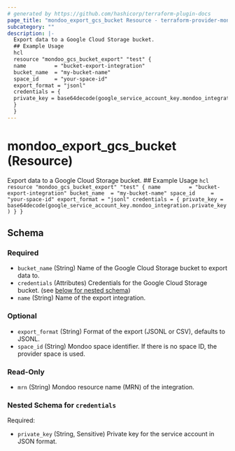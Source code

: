 ```yaml
---
# generated by https://github.com/hashicorp/terraform-plugin-docs
page_title: "mondoo_export_gcs_bucket Resource - terraform-provider-mondoo"
subcategory: ""
description: |-
  Export data to a Google Cloud Storage bucket.
  ## Example Usage
  hcl
  resource "mondoo_gcs_bucket_export" "test" {
  name         = "bucket-export-integration"
  bucket_name  = "my-bucket-name"
  space_id     = "your-space-id"
  export_format = "jsonl"
  credentials = {
  private_key = base64decode(google_service_account_key.mondoo_integration.private_key)
  }
  }
---
```


# mondoo_export_gcs_bucket (Resource)

Export data to a Google Cloud Storage bucket.
			## Example Usage
			```hcl
			resource "mondoo_gcs_bucket_export" "test" {
				name         = "bucket-export-integration"
				bucket_name  = "my-bucket-name"
				space_id     = "your-space-id"
				export_format = "jsonl"
				  credentials = {
					private_key = base64decode(google_service_account_key.mondoo_integration.private_key)
				}
			}
			```



<!-- schema generated by tfplugindocs -->
## Schema

### Required

- `bucket_name` (String) Name of the Google Cloud Storage bucket to export data to.
- `credentials` (Attributes) Credentials for the Google Cloud Storage bucket. (see [below for nested schema](#nestedatt--credentials))
- `name` (String) Name of the export integration.

### Optional

- `export_format` (String) Format of the export (JSONL or CSV), defaults to JSONL.
- `space_id` (String) Mondoo space identifier. If there is no space ID, the provider space is used.

### Read-Only

- `mrn` (String) Mondoo resource name (MRN) of the integration.

<a id="nestedatt--credentials"></a>
### Nested Schema for `credentials`

Required:

- `private_key` (String, Sensitive) Private key for the service account in JSON format.

